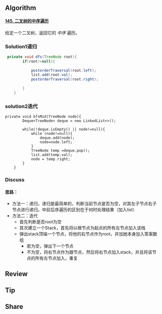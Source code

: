 ## Algorithm

#### [145. 二叉树的中序遍历](https://leetcode-cn.com/problems/binary-tree-postorder-traversal/)

给定一个二叉树，返回它的 *中序* 遍历。

### Solution1递归

```java
 private void dfs(TreeNode root){
        if(root!=null){
            
            postorderTraversal(root.left);
            list.add(root.val);
            postorderTraversal(root.right);
       
        }
   	}
```

### solution2迭代

```
private void bfsMid(TreeNode node){
        Deque<TreeNode> deque = new LinkedList<>();

        while(!deque.isEmpty() || node!=null){
            while (node!=null){
                deque.add(node);
                node=node.left;
            }
            TreeNode temp =deque.pop();
            list.add(temp.val);
            node = temp.right;
        }
    }
```



### Discuss

#### 思路：

* 方法一：递归，递归是最简单的，判断当前节点是否为空，对其左子节点右子节点进行递归。中前后序遍历的区别在于何时处理结果（加入list）
* 方法二：迭代
  * 首先判断是否root为空
  * 其次建立一个Stack，首先将以根节点为起点的所有左节点加入该栈
  * 弹出stack顶端一个节点，将他的右节点作为root，并加她本身加入答案数组
    * 若为空，弹出下一个节点
    * 不为空，将右节点作为跟节点，然后将右节点加入stack，并且将该节点的所有左节点加入，重复



## Review

## Tip



## Share